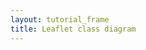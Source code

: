 ```yaml
---
layout: tutorial_frame
title: Leaflet class diagram
---
```

<script type='text/javascript'>

	var bounds = [[0,0], [1570,1661]];
	
	var map = L.map('map', {
		crs: L.CRS.Simple,
		maxZoom: 0,
		minZoom: -4,
		maxBounds: bounds
	});

	var image = L.imageOverlay('class-diagram.png', bounds).addTo(map);

	map.fitBounds(bounds);

</script>
